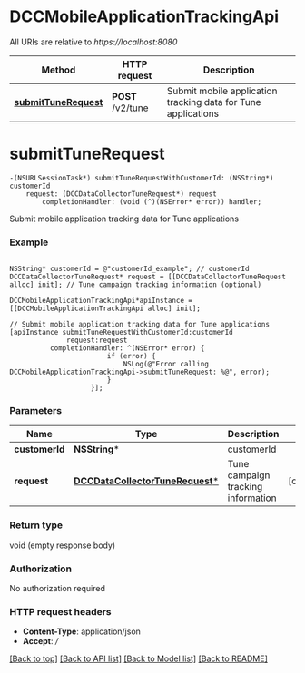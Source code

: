 # DCCMobileApplicationTrackingApi

All URIs are relative to *https://localhost:8080*

Method | HTTP request | Description
------------- | ------------- | -------------
[**submitTuneRequest**](DCCMobileApplicationTrackingApi.md#submittunerequest) | **POST** /v2/tune | Submit mobile application tracking data for Tune applications


# **submitTuneRequest**
```objc
-(NSURLSessionTask*) submitTuneRequestWithCustomerId: (NSString*) customerId
    request: (DCCDataCollectorTuneRequest*) request
        completionHandler: (void (^)(NSError* error)) handler;
```

Submit mobile application tracking data for Tune applications

### Example 
```objc

NSString* customerId = @"customerId_example"; // customerId
DCCDataCollectorTuneRequest* request = [[DCCDataCollectorTuneRequest alloc] init]; // Tune campaign tracking information (optional)

DCCMobileApplicationTrackingApi*apiInstance = [[DCCMobileApplicationTrackingApi alloc] init];

// Submit mobile application tracking data for Tune applications
[apiInstance submitTuneRequestWithCustomerId:customerId
              request:request
          completionHandler: ^(NSError* error) {
                        if (error) {
                            NSLog(@"Error calling DCCMobileApplicationTrackingApi->submitTuneRequest: %@", error);
                        }
                    }];
```

### Parameters

Name | Type | Description  | Notes
------------- | ------------- | ------------- | -------------
 **customerId** | **NSString***| customerId | 
 **request** | [**DCCDataCollectorTuneRequest***](DCCDataCollectorTuneRequest*.md)| Tune campaign tracking information | [optional] 

### Return type

void (empty response body)

### Authorization

No authorization required

### HTTP request headers

 - **Content-Type**: application/json
 - **Accept**: */*

[[Back to top]](#) [[Back to API list]](../README.md#documentation-for-api-endpoints) [[Back to Model list]](../README.md#documentation-for-models) [[Back to README]](../README.md)

